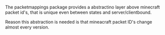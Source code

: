 The packetmappings package provides a abstractino layer above minecraft packet id's, that is unique even between states and server/clientbound.

Reason this abstraction is needed is that mineacraft packet ID's change almost every version.